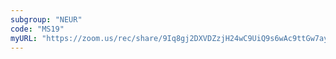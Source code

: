 ```yaml
---
subgroup: "NEUR"
code: "MS19"
myURL: "https://zoom.us/rec/share/9Iq8gj2DXVDZzjH24wC9UiQ9s6wAc9ttGw7ayf3yKa1TXGVxnVwFP185krUUDzD2.sCl0kgyOtzWLpBTY?startTime=1623946523000"
---
```

